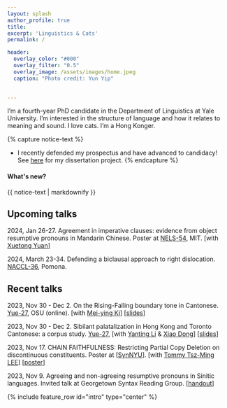 ```yaml
---
layout: splash
author_profile: true
title:
excerpt: 'Linguistics & Cats'
permalink: /

header:
  overlay_color: "#000"
  overlay_filter: "0.5"
  overlay_image: /assets/images/home.jpeg
  caption: "Photo credit: Yun Yip"

  
---
```


I’m a fourth-year PhD candidate in the Department of Linguistics at Yale University. I’m interested in the structure of language and how it relates to meaning and sound. I love cats. I’m a Hong Konger.


{% capture notice-text %}
* I recently defended my prospectus and have advanced to candidacy! See [here](https://kafai-yip.github.io/research/#doubling-down-on-exclusivity) for my dissertation project.
{% endcapture %}

<div class="notice--info">
  <h4 class="no_toc">What's new?</h4>
  {{ notice-text | markdownify }}
</div>


## Upcoming talks

2024, Jan 26-27. Agreement in imperative clauses: evidence from object resumptive pronouns in Mandarin Chinese. Poster at [NELS-54](https://nels54.mit.edu/), MIT. [with [Xuetong Yuan](https://kathyuan28.github.io/)] 

2024, March 23-34. Defending a biclausal approach to right dislocation. [NACCL-36](https://www.pomona.edu/naccl-36), Pomona.

## Recent talks

2023, Nov 30 - Dec 2. On the Rising-Falling boundary tone in Cantonese. [Yue-27](https://u.osu.edu/yue2023/), OSU (online). [with [Mei-ying Ki](https://commons.gc.cuny.edu/members/meiying/)] [[slides](https://kafai-yip.github.io/assets/docs/Yue-27_HL_slides.pdf)]

2023, Nov 30 - Dec 2. Sibilant palatalization in Hong Kong and Toronto Cantonese: a corpus study. [Yue-27](https://u.osu.edu/yue2023/), 
[with [Yanting Li](https://sites.google.com/uci.edu/yantingli/home) & [Xiao Dong](https://ealc.indiana.edu/people/dong-xiao.html)] [[slides](https://docs.google.com/presentation/d/1N59uHMEVwJ9vM5Mdl1tg19RRO9H2vwivoHq2VcD1nEE/edit?usp=sharing)]

2023, Nov 17. CHAIN FAITHFULNESS: Restricting Partial Copy Deletion on discontinuous constituents. Poster at [[SynNYU](https://wp.nyu.edu/synnyu/)]. [with [Tommy Tsz-Ming LEE](https://tszminglee.github.io/)]  [[poster](https://kafai-yip.github.io/assets/docs/SynNYU_partial_poster_20231115.pdf)]

2023, Nov 9. Agreeing and non-agreeing resumptive pronouns in Sinitic languages. Invited talk at Georgetown Syntax Reading Group.  [[handout](https://kafai-yip.github.io/assets/docs/NRP_Georgetown_handout.pdf)]

{% include feature_row id="intro" type="center" %}
